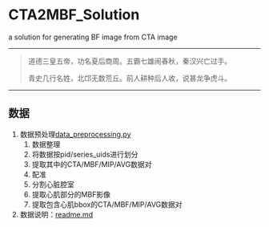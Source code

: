 # CTA2MBF_Solution
a solution for generating BF image from CTA image

----
> 道德三皇五帝，功名夏后商周。五霸七雄闹春秋，秦汉兴亡过手。
> 
> 青史几行名姓，北邙无数荒丘。前人耕种后人收，说甚龙争虎斗。
----

## 数据

1. 数据预处理[data_preprocessing.py](./data_preprocessing/data_preprocessing.py)
    1. 数据整理
    2. 将数据按pid/series_uids进行划分
    3. 提取其中的CTA/MBF/MIP/AVG数据对
    4. 配准
    5. 分割心脏腔室
    6. 提取心肌部分的MBF影像
    7. 提取包含心肌bbox的CTA/MBF/MIP/AVG数据对
2. 数据说明：[readme.md](data_preprocessing/readme.md)